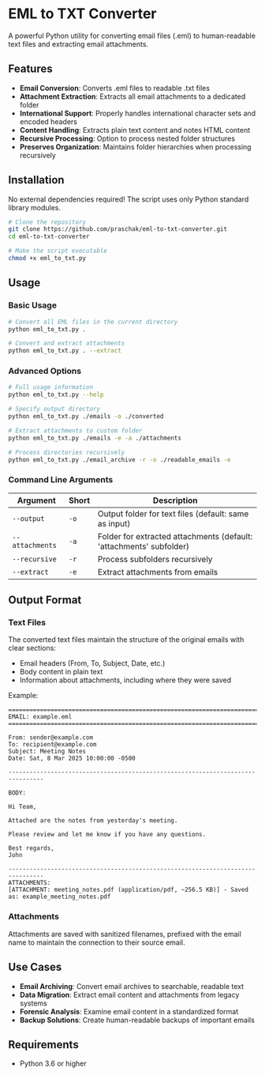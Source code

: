 # EML to TXT Converter

A powerful Python utility for converting email files (.eml) to human-readable text files and extracting email attachments.

## Features

- **Email Conversion**: Converts .eml files to readable .txt files
- **Attachment Extraction**: Extracts all email attachments to a dedicated folder
- **International Support**: Properly handles international character sets and encoded headers
- **Content Handling**: Extracts plain text content and notes HTML content
- **Recursive Processing**: Option to process nested folder structures
- **Preserves Organization**: Maintains folder hierarchies when processing recursively

## Installation

No external dependencies required! The script uses only Python standard library modules.

```bash
# Clone the repository
git clone https://github.com/praschak/eml-to-txt-converter.git
cd eml-to-txt-converter

# Make the script executable
chmod +x eml_to_txt.py
```

## Usage

### Basic Usage

```bash
# Convert all EML files in the current directory
python eml_to_txt.py .

# Convert and extract attachments
python eml_to_txt.py . --extract
```

### Advanced Options

```bash
# Full usage information
python eml_to_txt.py --help

# Specify output directory
python eml_to_txt.py ./emails -o ./converted

# Extract attachments to custom folder
python eml_to_txt.py ./emails -e -a ./attachments

# Process directories recursively
python eml_to_txt.py ./email_archive -r -o ./readable_emails -e
```

### Command Line Arguments

| Argument | Short | Description |
|----------|-------|-------------|
| `--output` | `-o` | Output folder for text files (default: same as input) |
| `--attachments` | `-a` | Folder for extracted attachments (default: 'attachments' subfolder) |
| `--recursive` | `-r` | Process subfolders recursively |
| `--extract` | `-e` | Extract attachments from emails |

## Output Format

### Text Files

The converted text files maintain the structure of the original emails with clear sections:

- Email headers (From, To, Subject, Date, etc.)
- Body content in plain text
- Information about attachments, including where they were saved

Example:
```
================================================================================
EMAIL: example.eml
================================================================================

From: sender@example.com
To: recipient@example.com
Subject: Meeting Notes
Date: Sat, 8 Mar 2025 10:00:00 -0500

--------------------------------------------------------------------------------

BODY:

Hi Team,

Attached are the notes from yesterday's meeting.

Please review and let me know if you have any questions.

Best regards,
John

--------------------------------------------------------------------------------
ATTACHMENTS:
[ATTACHMENT: meeting_notes.pdf (application/pdf, ~256.5 KB)] - Saved as: example_meeting_notes.pdf
```

### Attachments

Attachments are saved with sanitized filenames, prefixed with the email name to maintain the connection to their source email.

## Use Cases

- **Email Archiving**: Convert email archives to searchable, readable text
- **Data Migration**: Extract email content and attachments from legacy systems
- **Forensic Analysis**: Examine email content in a standardized format
- **Backup Solutions**: Create human-readable backups of important emails

## Requirements

- Python 3.6 or higher
